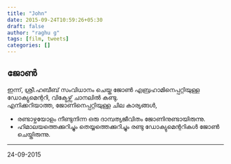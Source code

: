 ```yaml
---
title: "John"
date: 2015-09-24T10:59:26+05:30
draft: false
author: "raghu g"
tags: [film, tweets]
categories: []
---
```


## ജോണ്‍ 

ഇന്ന്, ശ്രീ.ഹബീബ് സംവിധാനം ചെയ്ത ജോണ്‍ എബ്രഹാമിനെപ്പറ്റിയുള്ള ഡോക്യുമെന്ററി, വിക്ടേഴ്സ് ചാനലില്‍ കണ്ടു.  
എനിക്കറിയാത്ത, ജോണിനെപ്പറ്റിയുള്ള ചില കാര്യങ്ങള്‍,  

-   രണ്ടാഴ്ചയോളം നീണ്ടുനിന്ന ഒരു ദാമ്പത്യജീവിതം ജോണിനുണ്ടായിരുന്നു.
-   ഹിമാലയത്തെക്കുറിച്ചും തെയ്യത്തെക്കുറിച്ചും രണ്ടു ഡോക്യുമെന്ററികള്‍ ജോണ്‍ ചെയ്തിരുന്നു.

----

24-09-2015